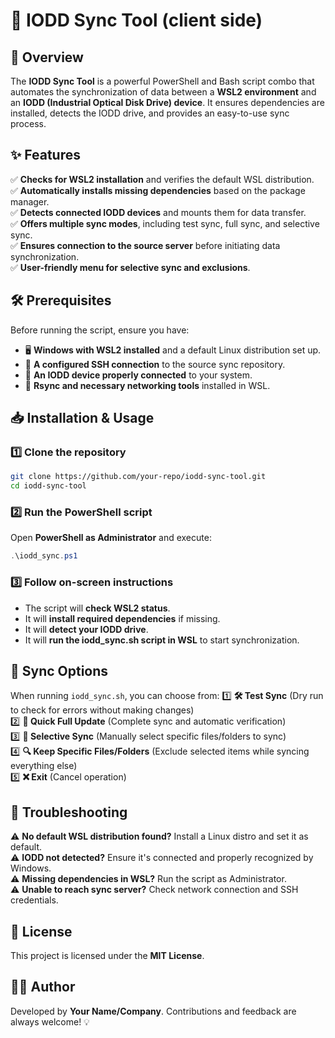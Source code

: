 # 🚀 IODD Sync Tool (client side)

## 📌 Overview
The **IODD Sync Tool** is a powerful PowerShell and Bash script combo that automates the synchronization of data between a **WSL2 environment** and an **IODD (Industrial Optical Disk Drive) device**. It ensures dependencies are installed, detects the IODD drive, and provides an easy-to-use sync process.

## ✨ Features
✅ **Checks for WSL2 installation** and verifies the default WSL distribution.  
✅ **Automatically installs missing dependencies** based on the package manager.  
✅ **Detects connected IODD devices** and mounts them for data transfer.  
✅ **Offers multiple sync modes**, including test sync, full sync, and selective sync.  
✅ **Ensures connection to the source server** before initiating data synchronization.  
✅ **User-friendly menu for selective sync and exclusions**.

## 🛠 Prerequisites
Before running the script, ensure you have:
- 🖥 **Windows with WSL2 installed** and a default Linux distribution set up.
- 🔐 **A configured SSH connection** to the source sync repository.
- 📂 **An IODD device properly connected** to your system.
- 🔄 **Rsync and necessary networking tools** installed in WSL.

## 📥 Installation & Usage

### 1️⃣ Clone the repository
```sh
git clone https://github.com/your-repo/iodd-sync-tool.git
cd iodd-sync-tool
```

### 2️⃣ Run the PowerShell script
Open **PowerShell as Administrator** and execute:
```powershell
.\iodd_sync.ps1
```

### 3️⃣ Follow on-screen instructions
- The script will **check WSL2 status**.  
- It will **install required dependencies** if missing.  
- It will **detect your IODD drive**.  
- It will **run the iodd_sync.sh script in WSL** to start synchronization.  

## 🔄 Sync Options
When running `iodd_sync.sh`, you can choose from:
1️⃣ **🛠 Test Sync** (Dry run to check for errors without making changes)  
2️⃣ **🚀 Quick Full Update** (Complete sync and automatic verification)  
3️⃣ **📂 Selective Sync** (Manually select specific files/folders to sync)  
4️⃣ **🔍 Keep Specific Files/Folders** (Exclude selected items while syncing everything else)  
5️⃣ **❌ Exit** (Cancel operation)  

## 🛑 Troubleshooting
⚠ **No default WSL distribution found?** Install a Linux distro and set it as default.  
⚠ **IODD not detected?** Ensure it's connected and properly recognized by Windows.  
⚠ **Missing dependencies in WSL?** Run the script as Administrator.  
⚠ **Unable to reach sync server?** Check network connection and SSH credentials.  

## 📜 License
This project is licensed under the **MIT License**.

## 👨‍💻 Author
Developed by **Your Name/Company**. Contributions and feedback are always welcome! 💡

